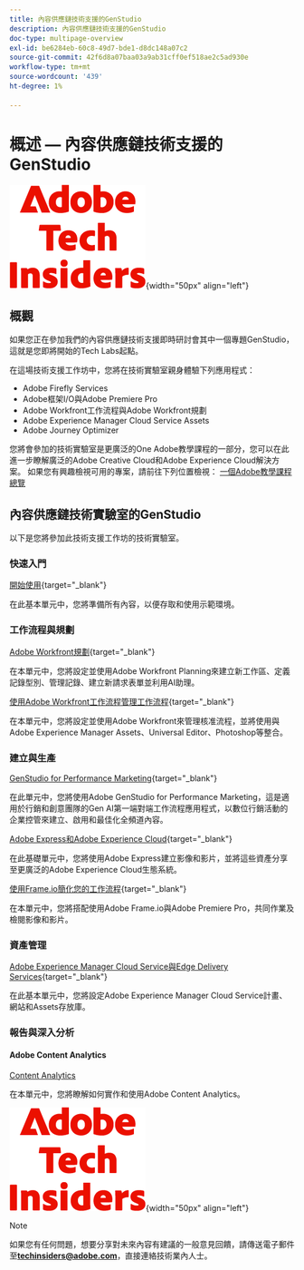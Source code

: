 ```yaml
---
title: 內容供應鏈技術支援的GenStudio
description: 內容供應鏈技術支援的GenStudio
doc-type: multipage-overview
exl-id: be6284eb-60c8-49d7-bde1-d8dc148a07c2
source-git-commit: 42f6d8a07baa03a9ab31cff0ef518ae2c5ad930e
workflow-type: tm+mt
source-wordcount: '439'
ht-degree: 1%

---
```


# 概述 — 內容供應鏈技術支援的GenStudio

![技術內部人士](./assets/images/techinsiders.png){width="50px" align="left"}

## 概觀

如果您正在參加我們的內容供應鏈技術支援即時研討會其中一個專題GenStudio，這就是您即將開始的Tech Labs起點。

在這場技術支援工作坊中，您將在技術實驗室親身體驗下列應用程式：

- Adobe Firefly Services
- Adobe框架I/O與Adobe Premiere Pro
- Adobe Workfront工作流程與Adobe Workfront規劃
- Adobe Experience Manager Cloud Service Assets
- Adobe Journey Optimizer

您將會參加的技術實驗室是更廣泛的One Adobe教學課程的一部分，您可以在此進一步瞭解廣泛的Adobe Creative Cloud和Adobe Experience Cloud解決方案。 如果您有興趣檢視可用的專案，請前往下列位置檢視： [一個Adobe教學課程總覽](./overview.md)

## 內容供應鏈技術實驗室的GenStudio

以下是您將參加此技術支援工作坊的技術實驗室。

### 快速入門

[開始使用](./modules/getting-started/gettingstarted/getting-started.md){target="_blank"}

在此基本單元中，您將準備所有內容，以便存取和使用示範環境。

### 工作流程與規劃

[Adobe Workfront規劃](./modules/workflow-planning/module1.1/wfplanning.md){target="_blank"}

在本單元中，您將設定並使用Adobe Workfront Planning來建立新工作區、定義記錄型別、管理記錄、建立新請求表單並利用AI助理。

[使用Adobe Workfront工作流程管理工作流程](./modules/workflow-planning/module1.2/workfront.md){target="_blank"}

在本單元中，您將設定並使用Adobe Workfront來管理核准流程，並將使用與Adobe Experience Manager Assets、Universal Editor、Photoshop等整合。

### 建立與生產

[GenStudio for Performance Marketing](./modules/creation-production/module1.3/genstudio.md){target="_blank"}

在此單元中，您將使用Adobe GenStudio for Performance Marketing，這是適用於行銷和創意團隊的Gen AI第一端對端工作流程應用程式，以數位行銷活動的企業控管來建立、啟用和最佳化全頻道內容。

[Adobe Express和Adobe Experience Cloud](./modules/creation-production/module1.4/express.md){target="_blank"}

在此基礎單元中，您將使用Adobe Express建立影像和影片，並將這些資產分享至更廣泛的Adobe Experience Cloud生態系統。

[使用Frame.io簡化您的工作流程](./modules/creation-production/module1.5/frameio.md){target="_blank"}

在本單元中，您將搭配使用Adobe Frame.io與Adobe Premiere Pro，共同作業及檢閱影像和影片。

### 資產管理

[Adobe Experience Manager Cloud Service與Edge Delivery Services](./modules/asset-mgmt/module2.1/aemcs.md){target="_blank"}

在此基本單元中，您將設定Adobe Experience Manager Cloud Service計畫、網站和Assets存放庫。

### 報告與深入分析

#### Adobe Content Analytics

[Content Analytics](./modules/reporting-insights/content/module3.1/contentanalytics.md)

在本單元中，您將瞭解如何實作和使用Adobe Content Analytics。

![技術內部人士](./assets/images/techinsiders.png){width="50px" align="left"}

>[!NOTE]
>
>如果您有任何問題，想要分享對未來內容有建議的一般意見回饋，請傳送電子郵件至&#x200B;**techinsiders@adobe.com**，直接連絡技術業內人士。
